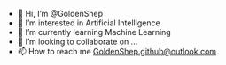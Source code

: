 - 👋 Hi, I’m @GoldenShep
- 👀 I’m interested in Artificial Intelligence
- 🌱 I’m currently learning Machine Learning
- 💞️ I’m looking to collaborate on ...
- 📫 How to reach me GoldenShep.github@outlook.com

<!---
GoldenShep/GoldenShep is a ✨ special ✨ repository because its `README.md` (this file) appears on your GitHub profile.
You can click the Preview link to take a look at your changes.
--->
